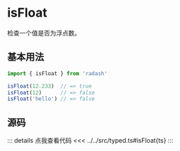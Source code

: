 # isFloat

检查一个值是否为浮点数。

## 基本用法

```ts
import { isFloat } from 'radash'

isFloat(12.233)  // => true
isFloat(12)      // => false
isFloat('hello') // => false
```

## 源码

::: details 点我查看代码
<<< ../../src/typed.ts#isFloat{ts}
:::

